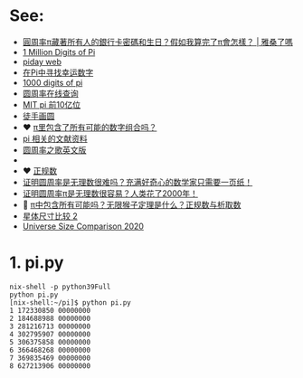 # See: 

- [圓周率π藏著所有人的銀行卡密碼和生日？假如我算完了π會怎樣？ | 雅桑了嗎](https://www.youtube.com/watch?v=lXhzUSn5oFQ)
- [1 Million Digits of Pi](https://www.piday.org/million/)
- [piday web](https://www.piday.org/)
- [在Pi中寻找幸运数字](https://www.icode9.com/content-4-802895.html)
- [1000 digits of pi ](https://math.tools/numbers/pi/1000)
- [圆周率在线查询](http://pai.babihu.com/)
- [MIT pi 前10亿位 ](https://stuff.mit.edu/afs/sipb/contrib/pi/pi-billion.txt)
- [徒手画圆](https://vladgotlib.com/circular/)
- ❤️ [π里包含了所有可能的数字组合吗？](https://www.guokr.com/article/439682/)
- [pi 相关的文献资料](https://mathworld.wolfram.com/Pi.html)
- [圆周率之歌英文版](http://pai.babihu.com/special/pisongen.html)
- 
- ❤️ [正规数](https://zh.wikipedia.org/wiki/%E6%AD%A3%E8%A7%84%E6%95%B0)
- [证明圆周率是无理数很难吗？充满好奇心的数学家只需要一页纸！](https://www.youtube.com/watch?v=eDViOkApcSw)
- [证明圆周率π是无理数很容易？人类花了2000年！](https://www.youtube.com/watch?v=YtRRcNzzh-E)
- 💝 [π中包含所有可能吗？无限猴子定理是什么？正规数与析取数](https://www.youtube.com/watch?v=69kWrnOKCm8)
- [星体尺寸比较 2](https://www.youtube.com/watch?v=GoW8Tf7hTGA)
- [Universe Size Comparison 2020](https://www.youtube.com/watch?v=02Kgf9dCgME)


# 1. pi.py

```
nix-shell -p python39Full
python pi.py
[nix-shell:~/pi]$ python pi.py
1 172330850 00000000
2 184688988 00000000
3 281216713 00000000
4 302795907 00000000
5 306375858 00000000
6 366468268 00000000
7 369835469 00000000
8 627213906 00000000

```

